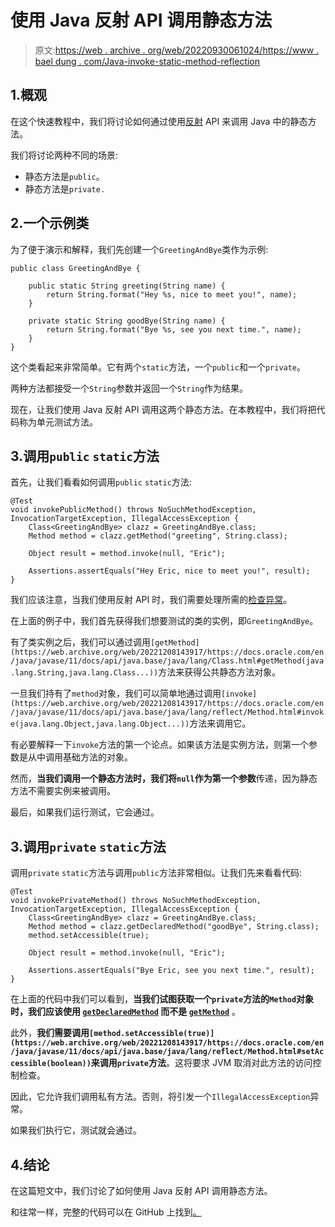 # 使用 Java 反射 API 调用静态方法

> 原文:[https://web . archive . org/web/20220930061024/https://www . bael dung . com/Java-invoke-static-method-reflection](https://web.archive.org/web/20220930061024/https://www.baeldung.com/java-invoke-static-method-reflection)

## 1.概观

在这个快速教程中，我们将讨论如何通过使用[反射](/web/20221208143917/https://www.baeldung.com/java-reflection) API 来调用 Java 中的静态方法。

我们将讨论两种不同的场景:

*   静态方法是`public`。
*   静态方法是`private.`

## 2.一个示例类

为了便于演示和解释，我们先创建一个`GreetingAndBye`类作为示例:

```
public class GreetingAndBye {

    public static String greeting(String name) {
        return String.format("Hey %s, nice to meet you!", name);
    }

    private static String goodBye(String name) {
        return String.format("Bye %s, see you next time.", name);
    }
} 
```

这个类看起来非常简单。它有两个`static`方法，一个`public`和一个`private`。

两种方法都接受一个`String`参数并返回一个`String`作为结果。

现在，让我们使用 Java 反射 API 调用这两个静态方法。在本教程中，我们将把代码称为单元测试方法。

## 3.调用`public` `static`方法

首先，让我们看看如何调用`public` `static`方法:

```
@Test
void invokePublicMethod() throws NoSuchMethodException, InvocationTargetException, IllegalAccessException {
    Class<GreetingAndBye> clazz = GreetingAndBye.class;
    Method method = clazz.getMethod("greeting", String.class);

    Object result = method.invoke(null, "Eric");

    Assertions.assertEquals("Hey Eric, nice to meet you!", result);
} 
```

我们应该注意，当我们使用反射 API 时，我们需要处理所需的[检查异常](/web/20221208143917/https://www.baeldung.com/java-checked-unchecked-exceptions#checked)。

在上面的例子中，我们首先获得我们想要测试的类的实例，即`GreetingAndBye`。

有了类实例之后，我们可以通过调用`[getMethod](https://web.archive.org/web/20221208143917/https://docs.oracle.com/en/java/javase/11/docs/api/java.base/java/lang/Class.html#getMethod(java.lang.String,java.lang.Class...))`方法来获得公共静态方法对象。

一旦我们持有了`method`对象，我们可以简单地通过调用`[invoke](https://web.archive.org/web/20221208143917/https://docs.oracle.com/en/java/javase/11/docs/api/java.base/java/lang/reflect/Method.html#invoke(java.lang.Object,java.lang.Object...))`方法来调用它。

有必要解释一下`invoke`方法的第一个论点。如果该方法是实例方法，则第一个参数是从中调用基础方法的对象。

然而，**当我们调用一个静态方法时，我们将`null`作为第一个参数**传递，因为静态方法不需要实例来被调用。

最后，如果我们运行测试，它会通过。

## 3.调用`private` `static`方法

调用`private` `static`方法与调用`public`方法非常相似。让我们先来看看代码:

```
@Test
void invokePrivateMethod() throws NoSuchMethodException, InvocationTargetException, IllegalAccessException {
    Class<GreetingAndBye> clazz = GreetingAndBye.class;
    Method method = clazz.getDeclaredMethod("goodBye", String.class);
    method.setAccessible(true);

    Object result = method.invoke(null, "Eric");

    Assertions.assertEquals("Bye Eric, see you next time.", result);
} 
```

在上面的代码中我们可以看到，**当我们试图获取一个`private`方法的`Method`对象时，我们应该使用 [`getDeclaredMethod`](/web/20221208143917/https://www.baeldung.com/java-method-reflection#2-getdeclaredmethod) 而不是 [`getMethod`](/web/20221208143917/https://www.baeldung.com/java-method-reflection#1-getmethod)** 。

此外，**我们需要调用`[method.setAccessible(true)](https://web.archive.org/web/20221208143917/https://docs.oracle.com/en/java/javase/11/docs/api/java.base/java/lang/reflect/Method.html#setAccessible(boolean))`来调用`private`方法**。这将要求 JVM 取消对此方法的访问控制检查。

因此，它允许我们调用私有方法。否则，将引发一个`IllegalAccessException`异常。

如果我们执行它，测试就会通过。

## 4.结论

在这篇短文中，我们讨论了如何使用 Java 反射 API 调用静态方法。

和往常一样，完整的代码可以在 GitHub 上找到[。](https://web.archive.org/web/20221208143917/https://github.com/eugenp/tutorials/tree/master/core-java-modules/core-java-reflection-2)
